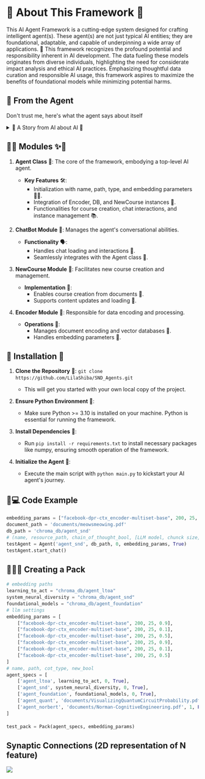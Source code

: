 # 🦄 About This Framework 🦄

This AI Agent Framework is a cutting-edge system designed for crafting intelligent agent(s). These agent(s) are not just typical AI entities; they are foundational, adaptable, and capable of underpinning a wide array of applications. 🌟 This framework recognizes the profound potential and responsibility inherent in AI development. The data fueling these models originates from diverse individuals, highlighting the need for considerate impact analysis and ethical AI practices. Emphasizing thoughtful data curation and responsible AI usage, this framework aspires to maximize the benefits of foundational models while minimizing potential harms.

## 🚀 From the Agent

Don't trust me, here's what the agent says about itself

<details>
  <summary> 👾 A Story from AI about AI 👾</summary>
  
  Once upon a time, in a world not too different from our own, there existed a revolutionary technology known as foundational models. These models were not ordinary AI systems; they were powerful, adaptable, and capable of serving as the basis for a wide range of tasks. They were like the foundation of a building, providing stability, safety, and security for the applications built upon them.
  
  <img src='images/self.png'>

In this world, foundational models had become a crucial part of our daily lives. Companies like Google, with its vast user base, relied on these models to power their search engines. With each passing day, the impact of foundational models on society grew more profound.\n\nHowever, as with any powerful tool, the deployment of foundational models came with both opportunities and risks. The creators of these models recognized that the responsibility lay not only in building them, but also in their careful curation and adaptation. They understood that the ultimate source of data for training foundational models was people, and it was crucial to consider the potential benefits and harms that could befall them.

Thoughtful data curation became an integral part of the responsible development of AI systems. The creators realized that the quality and nature of the foundation on which these models stood had to be understood and characterized. After all, poorly-constructed foundations could lead to disastrous consequences, while well-executed foundations could serve as a reliable bedrock for future applications.\n\nAs the next five years unfolded, the integration of foundational models into real-world deployments reached new heights. The impact on people became even more far-reaching. These models were no longer limited to language tasks; their scope expanded to encompass a multitude of applications. They became the backbone of various AI systems, shaping the way we interacted with technology on a daily basis.

However, the true nature of these foundational models remained a mystery. Researchers, foundation model providers, application developers, policymakers, and society at large grappled with the question of trustworthiness. It became a critical problem to address, as the consequences of relying on faulty foundations could have severe implications for individuals and communities.\n\nIn this evolving landscape, humans played a crucial role. They were not only the providers of data but also the recipients of the benefits and harms that emerged from the deployment of foundational models. It was their responsibility to ensure that these models were used ethically and responsibly.

  <img src='images/agent.png'>

As the story unfolds, it is up to the collective efforts of researchers, providers, developers, policymakers, and society to navigate the opportunities and risks presented by foundational models. With careful consideration, they can harness the power of these models to create a future where the benefits are maximized, and the harms are minimized. The next five years will be crucial in shaping the societal impact of foundational models and determining the path forward for this emerging paradigm.

</details>

## 🌈✨ Modules ✨🌈

1. **Agent Class** 🌟: The core of the framework, embodying a top-level AI agent.
   - **Key Features** 🛠️:
     - Initialization with name, path, type, and embedding parameters 🏳️‍⚧️.
     - Integration of Encoder, DB, and NewCourse instances 🧩.
     - Functionalities for course creation, chat interactions, and instance management 📚.

2. **ChatBot Module** 💬: Manages the agent's conversational abilities.
   - **Functionality** 🗣️:
     - Handles chat loading and interactions 🔄.
     - Seamlessly integrates with the Agent class 🤝.

3. **NewCourse Module** 📖: Facilitates new course creation and management.
   - **Implementation** 🔧:
     - Enables course creation from documents 📄.
     - Supports content updates and loading 🔄.

4. **Encoder Module** 🔐: Responsible for data encoding and processing.
   - **Operations** 🧠:
     - Manages document encoding and vector databases 💾.
     - Handles embedding parameters 🧬.

## 🌈 Installation 🦋

1. **Clone the Repository** 🌠:
   `git clone https://github.com/LilaShiba/SND_Agents.git`
   - This will get you started with your own local copy of the project.

2. **Ensure Python Environment** 🐍:
   - Make sure Python >= 3.10 is installed on your machine. Python is essential for running the framework.

3. **Install Dependencies** 🧬:
   - Run `pip install -r requirements.txt` to install necessary packages like numpy, ensuring smooth operation of the framework.

4. **Initialize the Agent** 🤖:
   - Execute the main script with `python main.py` to kickstart your AI agent's journey.

## 🌈💻 Code Example

```python
embedding_params = ["facebook-dpr-ctx_encoder-multiset-base", 200, 25, 0.7]
document_path = 'documents/meowsmeowing.pdf'
db_path = 'chroma_db/agent_snd'
# (name, resource_path, chain_of_thought_bool, [LLM model, chunck size, overlap, creativity], new_course_bool)
testAgent = Agent('agent_snd', db_path, 0, embedding_params, True)
testAgent.start_chat()
```

## 🐺🐺🐺 Creating a Pack

```python
# embedding paths
learning_to_act = "chroma_db/agent_ltoa"
system_neural_diversity = "chroma_db/agent_snd"
foundational_models = "chroma_db/agent_foundation"
# llm settings 
embedding_params = [
    ["facebook-dpr-ctx_encoder-multiset-base", 200, 25, 0.9],
    ["facebook-dpr-ctx_encoder-multiset-base", 200, 25, 0.1],
    ["facebook-dpr-ctx_encoder-multiset-base", 200, 25, 0.5],
    ["facebook-dpr-ctx_encoder-multiset-base", 200, 25, 0.9],
    ["facebook-dpr-ctx_encoder-multiset-base", 200, 25, 0.1],
    ["facebook-dpr-ctx_encoder-multiset-base", 200, 25, 0.5]
]
# name, path, cot_type, new_bool
agent_specs = [
    ['agent_ltoa', learning_to_act, 0, True],
    ['agent_snd', system_neural_diversity, 0, True],
    ['agent_foundation', foundational_models, 0, True],
    ['agent_quant', 'documents/VisualizingQuantumCircuitProbability.pdf', 1, False],
    ['agent_norbert', 'documents/Norman-CognitiveEngineering.pdf', 1, False]
]

test_pack = Pack(agent_specs, embedding_params)

```

## Synaptic Connections (2D representation of N feature)

<img src='knn_output.png'>
